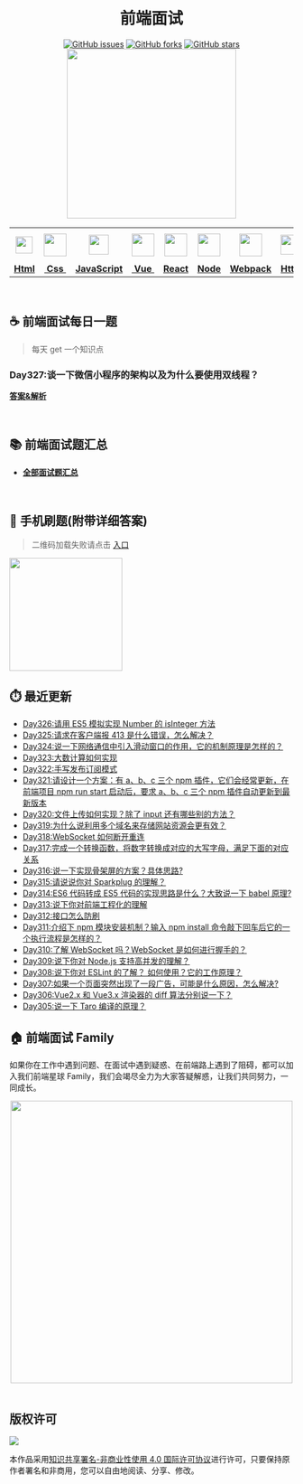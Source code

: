 <h1 align="center">前端面试</h1>

<div align="center">
   <a href="https://github.com/lgwebdream/FE-Interview/issues"><img alt="GitHub issues" src="https://img.shields.io/github/issues/lgwebdream/FE-Interview?color=success"></a>
   <a href="https://github.com/lgwebdream/FE-Interview/network"><img alt="GitHub forks" src="https://img.shields.io/github/forks/lgwebdream/FE-Interview?color=success"></a>
   <a href="https://github.com/lgwebdream/FE-Interview/stargazers"><img alt="GitHub stars" src="https://img.shields.io/github/stars/lgwebdream/FE-Interview?color=success"></a>
</div>

<div align="center">
    <img src="http://img-static.yidengxuetang.com/wxapp/github-img/t3.png" width="300px">
</div>
<div align="center" >
<table display="table">
  <tr>
    <th align="center"><b> <a href="https://github.com/lgwebdream/FE-Interview-Planet/blob/master/summarry/html.md"><img src="http://img-static.yidengxuetang.com/wxapp/github-img/html1.png" width="30px" > </b></th>
    <th align="center"><b><a href="https://github.com/lgwebdream/FE-Interview-Planet/blob/master/summarry/css.md"><img src="http://img-static.yidengxuetang.com/wxapp/github-img/css.png" width="40px" > </b></th>
    <th align="center"><b><a href="https://github.com/lgwebdream/FE-Interview-Planet/blob/master/summarry/javascript.md"><img src="http://img-static.yidengxuetang.com/wxapp/github-img/javascript1.png" width="35px" ></b></th>
    <th align="center"><b><a href="https://github.com/lgwebdream/FE-Interview-Planet/blob/master/summarry/vue.md"><img src="http://img-static.yidengxuetang.com/wxapp/github-img/vue.svg" width="40px" ></b></th>
    <th align="center"><b><a href="https://github.com/lgwebdream/FE-Interview-Planet/blob/master/summarry/react.md"><img src="http://img-static.yidengxuetang.com/wxapp/wx/react_icon_v1.png" width="40px" ></b></th>
  <th align="center"><b><a href="https://github.com/lgwebdream/FE-Interview-Planet/blob/master/summarry/node.md"><img src="http://img-static.yidengxuetang.com/wxapp/github-img/node1.png" width="40px" ></b></th>
    <th align="center"><b><a href="https://github.com/lgwebdream/FE-Interview-Planet/blob/master/summarry/webpack.md"><img src="http://img-static.yidengxuetang.com/wxapp/github-img/webpack.svg" width="40px" ></b></th>
   <th align="center"><b><a href="https://github.com/lgwebdream/FE-Interview-Planet/blob/master/summarry/http.md"><img src="http://img-static.yidengxuetang.com/wxapp/github-img/http1.png" width="35px" ></b></th>
    <th align="center"><b><a href="https://github.com/lgwebdream/FE-Interview-Planet/blob/master/summarry/algorithm.md"><img src="http://img-static.yidengxuetang.com/wxapp/github-img/algorithm3.svg" width="52px" ></b></th>
   <th align="center"><b><a href="https://github.com/lgwebdream/FE-Interview-Planet/blob/master/summarry/program.md"><img src="http://img-static.yidengxuetang.com/wxapp/github-img/pro.svg" width="50px" ></b></th>
    <th align="center"><b><a href="https://github.com/lgwebdream/FE-Interview-Planet/blob/master/summarry/other.md"><img src="http://img-static.yidengxuetang.com/wxapp/wx/other_iocn_v2.png" width="38px" > </b></th>
  </tr>
  <tr>
    <td align="center"><b><a href="https://github.com/lgwebdream/FE-Interview-Planet/blob/master/summarry/html.md">Html</a></b></td>
     <td align="center"><b><a href="https://github.com/lgwebdream/FE-Interview-Planet/blob/master/summarry/css.md">&nbsp;Css&nbsp; </a></b></td>
     <td align="center"><b><a href="https://github.com/lgwebdream/FE-Interview-Planet/blob/master/summarry/javascript.md">JavaScript</a></b></td>
     <td align="center"><b><a href="https://github.com/lgwebdream/FE-Interview-Planet/blob/master/summarry/vue.md">&nbsp;Vue&nbsp;</a></b></td>
    <td align="center"><b><a href="https://github.com/lgwebdream/FE-Interview-Planet/blob/master/summarry/react.md">React</a></b></td>
     <td align="center"><b><a href="https://github.com/lgwebdream/FE-Interview-Planet/blob/master/summarry/node.md">Node</a></b></td>
    <td align="center"><b><a href="https://github.com/lgwebdream/FE-Interview-Planet/blob/master/summarry/webpack.md">Webpack</a></b></td>
      <td align="center"><b><a href="https://github.com/lgwebdream/FE-Interview-Planet/blob/master/summarry/http.md">Http</a></b></td>
      <td align="center"><b><a href="https://github.com/lgwebdream/FE-Interview-Planet/blob/master/summarry/algorithm.md">Algorithm</a></b></td>
       <td align="center"><b><a href="https://github.com/lgwebdream/FE-Interview-Planet/blob/master/summarry/program.md">Coding</a></b></td>
      <td align="center"><b><a href="https://github.com/lgwebdream/FE-Interview-Planet/blob/master/summarry/other.md">Other</a></b></td>
  </tr>
</table>
</div>

<br />

## ☕ 前端面试每日一题

> 每天 get 一个知识点

### Day327:谈一下微信小程序的架构以及为什么要使用双线程？

**[答案&解析](https://github.com/lgwebdream/FE-Interview-Planet/issues/1155)**

<br />

## 📚 前端面试题汇总

- **[全部面试题汇总](https://github.com/lgwebdream/FE-Interview/issues)**

<br />

## 📱 手机刷题(附带详细答案)

> 二维码加载失败请点击 [入口](http://img-static.yidengxuetang.com/wxapp/issue-img/wxqr-github.png)

 <img src="http://img-static.yidengxuetang.com/wxapp/issue-img/wxqr-github.png" width="200px" >

## ⏱️ 最近更新

- [Day326:请用 ES5 模拟实现 Number 的 isInteger 方法](https://github.com/lgwebdream/FE-Interview-Planet/issues/1154)
- [Day325:请求在客户端报 413 是什么错误，怎么解决？](https://github.com/lgwebdream/FE-Interview-Planet/issues/1152)
- [Day324:说一下网络通信中引入滑动窗口的作用，它的机制原理是怎样的？](https://github.com/lgwebdream/FE-Interview-Planet/issues/1150)
- [Day323:大数计算如何实现](https://github.com/lgwebdream/FE-Interview-Planet/issues/1149)
- [Day322:手写发布订阅模式](https://github.com/lgwebdream/FE-Interview-Planet/issues/1148)
- [Day321:请设计一个方案：有 a、b、c 三个 npm 插件，它们会经常更新，在前端项目 npm run start 启动后，要求 a、b、c 三个 npm 插件自动更新到最新版本](https://github.com/lgwebdream/FE-Interview-Planet/issues/1147)
- [Day320:文件上传如何实现？除了 input 还有哪些别的方法？](https://github.com/lgwebdream/FE-Interview-Planet/issues/1146)
- [Day319:为什么说利用多个域名来存储网站资源会更有效？](https://github.com/lgwebdream/FE-Interview-Planet/issues/1145)
- [Day318:WebSocket 如何断开重连](https://github.com/lgwebdream/FE-Interview-Planet/issues/1143)
- [Day317:完成一个转换函数，将数字转换成对应的大写字母，满足下面的对应关系](https://github.com/lgwebdream/FE-Interview-Planet/issues/1142)
- [Day316:说一下实现骨架屏的方案？具体思路?](https://github.com/lgwebdream/FE-Interview-Planet/issues/1141)
- [Day315:请说说你对 Sparkplug 的理解？](https://github.com/lgwebdream/FE-Interview-Planet/issues/1140)
- [Day314:ES6 代码转成 ES5 代码的实现思路是什么？大致说一下 babel 原理?](https://github.com/lgwebdream/FE-Interview-Planet/issues/1139)
- [Day313:说下你对前端工程化的理解](https://github.com/lgwebdream/FE-Interview-Planet/issues/1138)
- [Day312:接口怎么防刷](https://github.com/lgwebdream/FE-Interview-Planet/issues/1136)
- [Day311:介绍下 npm 模块安装机制？输入 npm install 命令敲下回车后它的一个执行流程是怎样的？](https://github.com/lgwebdream/FE-Interview-Planet/issues/1135)
- [Day310:了解 WebSocket 吗？WebSocket 是如何进行握手的？](https://github.com/lgwebdream/FE-Interview-Planet/issues/1134)
- [Day309:说下你对 Node.js 支持高并发的理解？](https://github.com/lgwebdream/FE-Interview-Planet/issues/1133)
- [Day308:说下你对 ESLint 的了解？ 如何使用？它的工作原理？](https://github.com/lgwebdream/FE-Interview-Planet/issues/1132)
- [Day307:如果一个页面突然出现了一段广告，可能是什么原因，怎么解决?](https://github.com/lgwebdream/FE-Interview-Planet/issues/1131)
- [Day306:Vue2.x 和 Vue3.x 渲染器的 diff 算法分别说一下？](https://github.com/lgwebdream/FE-Interview-Planet/issues/1130)
- [Day305:说一下 Taro 编译的原理？](https://github.com/lgwebdream/FE-Interview-Planet/issues/1129)

## 🏠 前端面试 Family

如果你在工作中遇到问题、在面试中遇到疑惑、在前端路上遇到了阻碍，都可以加入我们前端星球 Family，我们会竭尽全力为大家答疑解惑，让我们共同努力，一同成长。

<div align="center">
    <img src="http://img-static.yidengxuetang.com/wxapp/github-img/bot.gif" width="500px" >
</div>

<br />

## 版权许可

![](http://img-static.yidengxuetang.com/wxapp/github-img/copyright.png)

本作品采用[知识共享署名-非商业性使用 4.0 国际许可协议](http://creativecommons.org/licenses/by-nc/4.0/)进行许可，只要保持原作者署名和非商用，您可以自由地阅读、分享、修改。
